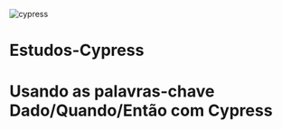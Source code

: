 ![cypress](https://github.com/Lay-RosaLauren/Estudos-Cypress/assets/86569498/60260ff2-7080-49e4-bd57-f6bb22363e00)
# Estudos-Cypress
# Usando as palavras-chave Dado/Quando/Então com Cypress
